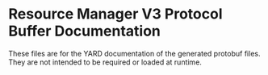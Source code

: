 # Resource Manager V3 Protocol Buffer Documentation

These files are for the YARD documentation of the generated protobuf files.
They are not intended to be required or loaded at runtime.
